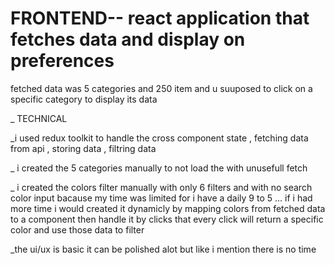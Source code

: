 # FRONTEND-- react application that fetches data and display on preferences 
fetched data was 5 categories and 250 item and u suuposed to click on a specific category to display its data 


_ TECHNICAL

_i used redux toolkit to handle the cross component state , fetching data from api , storing data , filtring data 

_ i created the 5 categories manually to not load the with unusefull fetch

_ i created the colors filter manually with only 6 filters and with no search color input bacause my time was limited for i have a daily 9 to 5 ... if i had more time i would created it dynamicly by mapping colors from fetched data to a component then handle it by clicks that every click will return a specific color and use those data to filter

_the ui/ux is basic it can be polished alot but like i mention there is no time 

